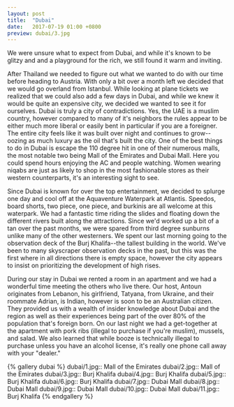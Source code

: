 ```yaml
---
layout: post
title:  "Dubai"
date:   2017-07-19 01:00 +0800
preview: dubai/3.jpg
---
```


We were unsure what to expect from Dubai, and while it's known to be glitzy and and a playground for the rich, we still found it warm and inviting.

<!--more-->

After Thailand we needed to figure out what we wanted to do with our time before heading to Austria. With only a bit over a month left we decided that we would go overland from Istanbul. While looking
at plane tickets we realized that we could also add a few days in Dubai, and while we knew it would be quite an expensive city, we decided we wanted to see it for ourselves. Dubai is truly a city of
contradictions. Yes, the UAE is a muslim country, however compared to many of it's neighbors the rules appear to be either much more liberal or easily bent in particular if you are a foreigner. The
entire city feels like it was built over night and continues to grow--oozing as much luxury as the oil that's built the city. One of the best things to do in Dubai is escape the 110 degree hit in
one of their numerous malls, the most notable two being Mall of the Emirates and Dubai Mall. Here you could spend hours enjoying the AC and people watching. Women wearing niqabs are just as likely
to shop in the most fashionable stores as their western counterparts, it's an interesting sight to see.

Since Dubai is known for over the top entertainment, we decided to splurge one day and cool off at the Aquaventure Waterpark at Atlantis. Speedos, board shorts, two piece, one piece, and burkinis are
all welcome at this waterpark. We had a fantastic time riding the slides and floating down the different rivers built along the attractions. Since we'd worked up a bit of a tan over the past months,
we were spared from third degree sunburns unlike many of the other westerners. We spent our last morning going to the observation deck of the Burj Khalifa--the tallest building in the world. We've
been to many skyscraper observation decks in the past, but this was the first where in all directions there is empty space, however the city appears to insist on prioritizing the development of high
rises.

During our stay in Dubai we rented a room in an apartment and we had a wonderful time meeting the others who live there. Our host, Antoun originates from Lebanon, his girlfriend, Tatyana, from 
Ukraine, and their roommate Adrian, is Indian, however is soon to be an Australian citizen. They provided us with a wealth of insider knowledge about Dubai and the region as well as their experiences
being part of the over 80% of the population that's foreign born. On our last night we had a get-together at the apartment with pork ribs (illegal to purchase if you're muslim), mussels, and salad. We also
learned that while booze is technically illegal to purchase unless you have an alcohol license, it's really one phone call away with your "dealer."

{% gallery dubai %}
dubai/1.jpg:: Mall of the Emirates
dubai/2.jpg:: Mall of the Emirates
dubai/3.jpg:: Burj Khalifa
dubai/4.jpg:: Burj Khalifa
dubai/5.jpg:: Burj Khalifa
dubai/6.jpg:: Burj Khalifa
dubai/7.jpg:: Dubai Mall
dubai/8.jpg:: Dubai Mall
dubai/9.jpg:: Dubai Mall
dubai/10.jpg:: Dubai Mall
dubai/11.jpg:: Burj Khalifa
{% endgallery %}